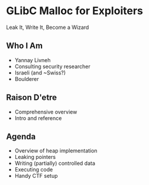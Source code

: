 # GLibC Malloc for Exploiters
Leak It, Write It, Become a Wizard


## Who I Am
* Yannay Livneh  <!-- .element: class="fragment" data-fragment-index="1" -->
* Consulting security researcher <!-- .element: class="fragment" data-fragment-index="2" -->
* Israeli (and ~Swiss?) <!-- .element: class="fragment" data-fragment-index="3" -->
* Boulderer <!-- .element: class="fragment" data-fragment-index="4" -->


## Raison D'etre
* Comprehensive overview <!-- .element: class="fragment" data-fragment-index="1" -->
* Intro and reference <!-- .element: class="fragment" data-fragment-index="2" -->


## Agenda
* Overview of heap implementation <!-- .element: class="fragment" data-fragment-index="1" -->
* Leaking pointers <!-- .element: class="fragment" data-fragment-index="2" -->
* Writing (partially) controlled data <!-- .element: class="fragment" data-fragment-index="3" -->
* Executing code <!-- .element: class="fragment" data-fragment-index="4" -->
* Handy CTF setup <!-- .element: class="fragment" data-fragment-index="5" -->
